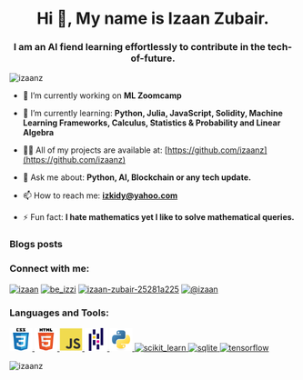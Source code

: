 <h1 align="center">Hi 👋, My name is Izaan Zubair.</h1>
<h3 align="center">I am an AI fiend learning effortlessly to contribute in the tech-of-future.</h3>

<p align="left"> <img src="https://komarev.com/ghpvc/?username=izaanz&label=Profile%20views&color=0e75b6&style=flat" alt="izaanz" /> </p>

- 🔭 I’m currently working on **ML Zoomcamp**

- 🌱 I’m currently learning: **Python, Julia, JavaScript, Solidity, Machine Learning Frameworks, Calculus, Statistics & Probability and Linear Algebra**

- 👨‍💻 All of my projects are available at: [https://github.com/izaanz](https://github.com/izaanz)

- 💬 Ask me about: **Python, AI, Blockchain or any tech update.**

- 📫 How to reach me: **izkidy@yahoo.com**

- ⚡ Fun fact: **I hate mathematics yet I like to solve mathematical queries.**

### Blogs posts
<!-- BLOG-POST-LIST:START -->
<!-- BLOG-POST-LIST:END -->

<h3 align="left">Connect with me:</h3>
<p align="left">
<a href="https://dev.to/izaan" target="blank"><img align="center" src="https://raw.githubusercontent.com/rahuldkjain/github-profile-readme-generator/master/src/images/icons/Social/devto.svg" alt="izaan" height="30" width="40" /></a>
<a href="https://twitter.com/be_izzi" target="blank"><img align="center" src="https://raw.githubusercontent.com/rahuldkjain/github-profile-readme-generator/master/src/images/icons/Social/twitter.svg" alt="be_izzi" height="30" width="40" /></a>
<a href="https://linkedin.com/in/izaan-zubair-25281a225" target="blank"><img align="center" src="https://raw.githubusercontent.com/rahuldkjain/github-profile-readme-generator/master/src/images/icons/Social/linked-in-alt.svg" alt="izaan-zubair-25281a225" height="30" width="40" /></a>
<a href="https://medium.com/@izaan" target="blank"><img align="center" src="https://raw.githubusercontent.com/rahuldkjain/github-profile-readme-generator/master/src/images/icons/Social/medium.svg" alt="@izaan" height="30" width="40" /></a>
</p>

<h3 align="left">Languages and Tools:</h3>
<p align="left"> <a href="https://www.w3schools.com/css/" target="_blank" rel="noreferrer"> <img src="https://raw.githubusercontent.com/devicons/devicon/master/icons/css3/css3-original-wordmark.svg" alt="css3" width="40" height="40"/> </a> <a href="https://www.w3.org/html/" target="_blank" rel="noreferrer"> <img src="https://raw.githubusercontent.com/devicons/devicon/master/icons/html5/html5-original-wordmark.svg" alt="html5" width="40" height="40"/> </a> <a href="https://developer.mozilla.org/en-US/docs/Web/JavaScript" target="_blank" rel="noreferrer"> <img src="https://raw.githubusercontent.com/devicons/devicon/master/icons/javascript/javascript-original.svg" alt="javascript" width="40" height="40"/> </a> <a href="https://pandas.pydata.org/" target="_blank" rel="noreferrer"> <img src="https://raw.githubusercontent.com/devicons/devicon/2ae2a900d2f041da66e950e4d48052658d850630/icons/pandas/pandas-original.svg" alt="pandas" width="40" height="40"/> </a> <a href="https://www.python.org" target="_blank" rel="noreferrer"> <img src="https://raw.githubusercontent.com/devicons/devicon/master/icons/python/python-original.svg" alt="python" width="40" height="40"/> </a> <a href="https://scikit-learn.org/" target="_blank" rel="noreferrer"> <img src="https://upload.wikimedia.org/wikipedia/commons/0/05/Scikit_learn_logo_small.svg" alt="scikit_learn" width="40" height="40"/> </a> <a href="https://www.sqlite.org/" target="_blank" rel="noreferrer"> <img src="https://www.vectorlogo.zone/logos/sqlite/sqlite-icon.svg" alt="sqlite" width="40" height="40"/> </a> <a href="https://www.tensorflow.org" target="_blank" rel="noreferrer"> <img src="https://www.vectorlogo.zone/logos/tensorflow/tensorflow-icon.svg" alt="tensorflow" width="40" height="40"/> </a> </p>

<p><img align="center" src="https://github-readme-stats.vercel.app/api/top-langs?username=izaanz&show_icons=true&locale=en&layout=compact" alt="izaanz" /></p>
